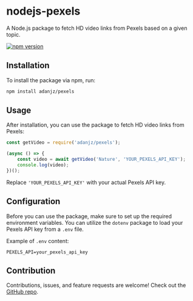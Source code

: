 # nodejs-pexels

A Node.js package to fetch HD video links from Pexels based on a given topic.

[![npm version](https://badge.fury.io/js/adanjz%2Fpexels.svg)](https://www.npmjs.com/package/adanjz/pexels)

## Installation

To install the package via npm, run:

```bash
npm install adanjz/pexels
```

## Usage

After installation, you can use the package to fetch HD video links from Pexels:

```javascript
const getVideo = require('adanjz/pexels');

(async () => {
    const video = await getVideo('Nature', 'YOUR_PEXELS_API_KEY');
    console.log(video);
})();
```

Replace `'YOUR_PEXELS_API_KEY'` with your actual Pexels API key.

## Configuration

Before you can use the package, make sure to set up the required environment variables. You can utilize the `dotenv` package to load your Pexels API key from a `.env` file.

Example of `.env` content:

```
PEXELS_API=your_pexels_api_key
```

## Contribution

Contributions, issues, and feature requests are welcome! Check out the [GitHub repo](https://github.com/adanzweig/nodejs-pexels.git).